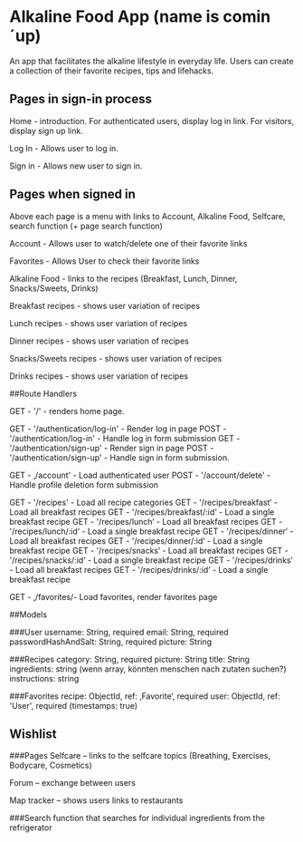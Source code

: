 # Alkaline Food App (name is comin´up)

An app that facilitates the alkaline lifestyle in everyday life. Users can create a collection of their favorite recipes, tips and lifehacks.

## Pages in sign-in process

Home - introduction. For authenticated users, display log in link. For visitors, display sign up link.

Log In - Allows user to log in.

Sign in - Allows new user to sign in.

## Pages when signed in

Above each page is a menu with links to Account, Alkaline Food, Selfcare, search function (+ page search function)

Account - Allows user to watch/delete one of their favorite links

Favorites - Allows User to check their favorite links

Alkaline Food - links to the recipes (Breakfast, Lunch, Dinner, Snacks/Sweets,
Drinks)

Breakfast recipes - shows user variation of recipes

Lunch recipes - shows user variation of recipes

Dinner recipes - shows user variation of recipes

Snacks/Sweets recipes - shows user variation of recipes

Drinks recipes - shows user variation of recipes

##Route Handlers

GET - '/' - renders home page.

GET - '/authentication/log-in' - Render log in page
POST - '/authentication/log-in' - Handle log in form submission
GET - '/authentication/sign-up' - Render sign in page
POST - '/authentication/sign-up' - Handle sign in form submission.

GET - ‚/account' - Load authenticated user
POST - '/account/delete' - Handle profile deletion form submission

GET - '/recipes' - Load all recipe categories
GET - '/recipes/breakfast‘ - Load all breakfast recipes
GET - '/recipes/breakfast/:id‘ - Load a single breakfast recipe
GET - '/recipes/lunch‘ - Load all breakfast recipes
GET - '/recipes/lunch/:id‘ - Load a single breakfast recipe
GET - '/recipes/dinner‘ - Load all breakfast recipes
GET - '/recipes/dinner/:id‘ - Load a single breakfast recipe
GET - '/recipes/snacks‘ - Load all breakfast recipes
GET - '/recipes/snacks/:id‘ - Load a single breakfast recipe
GET - '/recipes/drinks‘ - Load all breakfast recipes
GET - '/recipes/drinks/:id‘ - Load a single breakfast recipe

GET - ‚/favorites/- Load favorites, render favorites page

##Models

###User
username: String, required
email: String, required
passwordHashAndSalt: String, required
picture: String

###Recipes
category: String, required
picture: String
title: String
ingredients: string (wenn array, könnten menschen nach zutaten suchen?)
instructions: string

###Favorites
recipe: ObjectId, ref: ‚Favorite‘, required
user: ObjectId, ref: 'User', required
(timestamps: true)

## Wishlist

###Pages
Selfcare – links to the selfcare topics (Breathing, Exercises, Bodycare, Cosmetics)

Forum – exchange between users

Map tracker – shows users links to restaurants

###Search function
that searches for individual ingredients from the refrigerator

